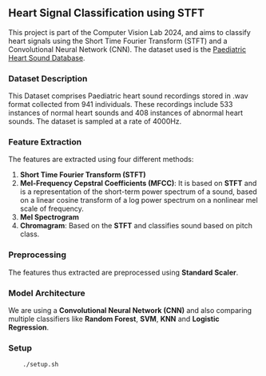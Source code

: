 ## Heart Signal Classification using STFT

This project is part of the Computer Vision Lab 2024, and aims to classify heart signals using the Short Time Fourier Transform (STFT) and a Convolutional Neural Network (CNN). The dataset used is the [Paediatric Heart Sound Database](https://pubmed.ncbi.nlm.nih.gov/38194403/). 

### Dataset Description

This Dataset comprises Paediatric heart sound recordings stored in .wav format collected from 941 individuals. These recordings include 533 instances of normal heart sounds and 408 instances of abnormal heart sounds. The dataset is sampled at a rate of 4000Hz.

### Feature Extraction

The features are extracted using four different methods:
1. **Short Time Fourier Transform (STFT)**
2. **Mel-Frequency Cepstral Coefficients (MFCC)**: It is based on **STFT** and is a representation of the short-term power spectrum of a sound, based on a linear cosine transform of a log power spectrum on a nonlinear mel scale of frequency.
3. **Mel Spectrogram**
4. **Chromagram**: Based on the **STFT** and classifies sound based on pitch class.
 
### Preprocessing

The features thus extracted are preprocessed using **Standard Scaler**.

### Model Architecture
We are using a **Convolutional Neural Network (CNN)** and also comparing multiple classifiers like **Random Forest**, **SVM**, **KNN** and **Logistic Regression**.
 
### Setup

```bash 
    ./setup.sh
```
